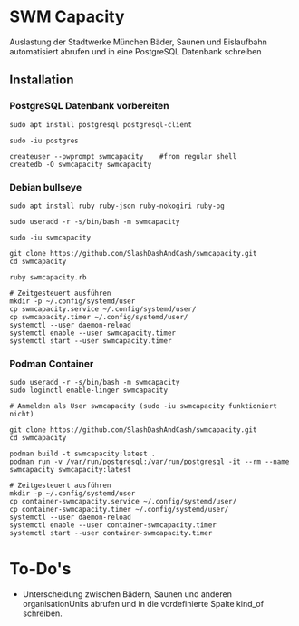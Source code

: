 
# SWM Capacity

Auslastung der Stadtwerke München Bäder, Saunen und Eislaufbahn automatisiert abrufen und in eine PostgreSQL Datenbank schreiben

## Installation

### PostgreSQL Datenbank vorbereiten

```
sudo apt install postgresql postgresql-client

sudo -iu postgres

createuser --pwprompt swmcapacity    #from regular shell
createdb -O swmcapacity swmcapacity
```


### Debian bullseye

```
sudo apt install ruby ruby-json ruby-nokogiri ruby-pg

sudo useradd -r -s/bin/bash -m swmcapacity

sudo -iu swmcapacity

git clone https://github.com/SlashDashAndCash/swmcapacity.git
cd swmcapacity

ruby swmcapacity.rb

# Zeitgesteuert ausführen
mkdir -p ~/.config/systemd/user
cp swmcapacity.service ~/.config/systemd/user/
cp swmcapacity.timer ~/.config/systemd/user/
systemctl --user daemon-reload
systemctl enable --user swmcapacity.timer
systemctl start --user swmcapacity.timer
```


### Podman Container

```
sudo useradd -r -s/bin/bash -m swmcapacity
sudo loginctl enable-linger swmcapacity

# Anmelden als User swmcapacity (sudo -iu swmcapacity funktioniert nicht)

git clone https://github.com/SlashDashAndCash/swmcapacity.git
cd swmcapacity

podman build -t swmcapacity:latest .
podman run -v /var/run/postgresql:/var/run/postgresql -it --rm --name swmcapacity swmcapacity:latest

# Zeitgesteuert ausführen
mkdir -p ~/.config/systemd/user
cp container-swmcapacity.service ~/.config/systemd/user/
cp container-swmcapacity.timer ~/.config/systemd/user/
systemctl --user daemon-reload
systemctl enable --user container-swmcapacity.timer
systemctl start --user container-swmcapacity.timer
```

# To-Do's

- Unterscheidung zwischen Bädern, Saunen und anderen organisationUnits abrufen und in die vordefinierte Spalte kind_of schreiben.

